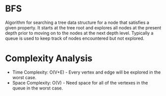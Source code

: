 # BFS
Algorithm for searching a tree data structure for a node that satisfies a given property. It starts at the tree root and explores all nodes at the present depth prior to moving on to the nodes at the next depth level. Typically a queue is used to keep track of nodes encountered but not explored.

# Complexity Analysis
- Time Complexity: O(V+E) - Every vertex and edge will be explored in the worst case.
- Space Complexity: O(V) - Need space for all of the vertexes in the queue in the worst case.
